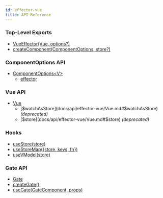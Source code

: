 ```yaml
---
id: effector-vue
title: API Reference
---
```


### Top-Level Exports

- [VueEffector(Vue, options?)](docs/api/effector-vue/VueEffector.md)
- [createComponent(ComponentOptions, store?)](docs/api/effector-vue/createComponent.md)

### ComponentOptions API

- [ComponentOptions\<V\>](docs/api/effector-vue/ComponentOptions.md)
  - [effector](docs/api/effector-vue/ComponentOptions.md#effector)

### Vue API

- [Vue](docs/api/effector-vue/Vue.md)
  - [$watchAsStore](docs/api/effector-vue/Vue.md#$watchAsStore) _(deprecated)_
  - [$store](docs/api/effector-vue/Vue.md#$store) _(deprecated)_

### Hooks

- [useStore(store)](docs/api/effector-vue/useStore.md)
- [useStoreMap({store, keys, fn})](docs/api/effector-vue/useStoreMap.md)
- [useVModel(store)](docs/api/effector-vue/useVModel.md)

### Gate API

- [Gate](docs/api/effector-vue/Gate.md)
- [createGate()](docs/api/effector-vue/createGate.md)
- [useGate(GateComponent, props)](docs/api/effector-vue/useGate.md)
